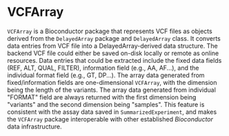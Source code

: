 # VCFArray

`VCFArray` is a Bioconductor package that represents VCF files as objects
 derived from the `DelayedArray` package and `DelayedArray` class. 
It converts data entries from VCF file into a DelayedArray-derived 
data structure. The backend VCF file could either be saved on-disk 
locally or remote as online resources. Data entries that could be 
extracted include the fixed data fields (REF, ALT, QUAL, FILTER), 
information field (e.g., AA, AF...), and the individual format field
 (e.g., GT, DP...). The array data generated from fixed/information 
fields are one-dimensional `VCFArray`, with the dimension being the 
length of the variants. The array data generated from individual 
"FORMAT" field are always returned with the first dimension being 
"variants" and the second dimension being "samples". This feature 
is consistent with the assay data saved in `SummarizedExperiment`, 
and makes the `VCFArray` package interoperable with other established 
_Bioconductor_ data infrastructure.


